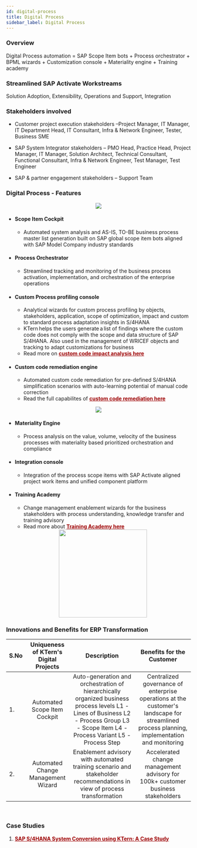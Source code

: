 ```yaml
---
id: digital-process
title: Digital Process
sidebar_label: Digital Process
---
```


### Overview

Digital Process automation = SAP Scope Item bots + Process orchestrator + BPML wizards + Customization console + Materiality engine + Training academy
<br>

### Streamlined SAP Activate Workstreams

Solution Adoption, Extensibility, Operations and Support, Integration
<br>

### Stakeholders involved

- Customer project execution stakeholders –Project Manager, IT Manager, IT Department Head, IT Consultant, Infra & Network Engineer, Tester, Business SME

- SAP System Integrator stakeholders – PMO Head, Practice Head, Project Manager, IT Manager, Solution Architect, Technical Consultant, Functional Consultant, Infra & Network Engineer, Test Manager, Test Engineer

- SAP & partner engagement stakeholders – Support Team
  <br>

### Digital Process - Features

<center>
<img src = "https://storage.googleapis.com/ktern-public-files/product-documentation/enterprise-structure-mining.png">
</center>

- #### Scope Item Cockpit

  - Automated system analysis and AS-IS, TO-BE business process master list generation built on SAP global scope item bots aligned with SAP Model Company industry standards

- #### Process Orchestrator
  - Streamlined tracking and monitoring of the business process activation, implementation, and orchestration of the enterprise operations
- #### Custom Process profiling console

  - Analytical wizards for custom process profiling by objects, stakeholders, application, scope of optimization, impact and custom to standard process adaptation insights in S/4HANA
  - KTern helps the users generate a list of findings where the custom code does not comply with the scope and data structure of SAP S/4HANA. Also used in the management of WRICEF objects and tracking to adapt customizations for business
  - Read more on <b><a target="_blank" style = "color: #9d0102" href="https://ktern.com/article/what-need-to-know-sap-custom-code-impact-analysis-using-ktern">custom code impact analysis here</a></b>

- #### Custom code remediation engine
  - Automated custom code remediation for pre-defined S/4HANA simplification scenarios with auto-learning potential of manual code correction
  - Read the full capabilites of <b><a target="_blank" style = "color: #9d0102" href="https://ktern.com/article/sap-custom-code-migration-guide">custom code remediation here</a></b>

<center>
<img src = "https://storage.googleapis.com/ktern-public-files/product-documentation/code-remediation.png">
</center>

- #### Materiality Engine

  - Process analysis on the value, volume, velocity of the business processes with materiality based prioritized orchestration and compliance

- #### Integration console

  - Integration of the process scope items with SAP Activate aligned project work items and unified component platform

- #### Training Academy

  - Change management enablement wizards for the business stakeholders with process understanding, knowledge transfer and training advisory
  - Read more about <b><a target="_blank" style = "color: #9d0102" href="https://ktern.com/article/handle-sap-s4-hana-change-management-training-scenario-recommendations">Training Academy here</a></b>

  <center>
  <img src = "https://ktern.com/img/articles/training-3.png" height=240>
  </center>

### Innovations and Benefits for ERP Transformation

| S.No | Uniqueness of KTern's Digital Projects |                                                                                      Description                                                                                       |                                                          Benefits for the Customer                                                          |
| ---- | :------------------------------------: | :------------------------------------------------------------------------------------------------------------------------------------------------------------------------------------: | :-----------------------------------------------------------------------------------------------------------------------------------------: |
| 1.   |      Automated Scope Item Cockpit      | Auto-generation and orchestration of hierarchically organized business process levels L1 - Lines of Business L2 - Process Group L3 - Scope Item L4 - Process Variant L5 - Process Step | Centralized governance of enterprise operations at the customer's landscape for streamlined process planning, implementation and monitoring |
| 2.   |   Automated Change Management Wizard   |                                 Enablement advisory with automated training scenario and stakeholder recommendations in view of process transformation                                 |                               Accelerated change management advisory for 100k+ customer business stakeholders                               |

<br>

### Case Studies

1. <b><a target="_blank" style = "color: #9d0102" href="https://ktern.com/article/sap-s4-hana-system-conversion-ktern-elm">SAP S/4HANA System Conversion using KTern: A Case Study</a></b>
